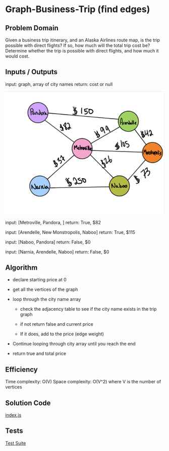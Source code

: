 # Graph-Business-Trip (find edges)

## Problem Domain
 Given a business trip itinerary, and an Alaska Airlines route map, is the trip possible with direct flights? If so, how much will the total trip cost be? Determine whether the trip is possible with direct flights, and how much it would cost.

## Inputs / Outputs

input: graph, array of city names
return: cost or null

![sampleInput](img/sampleInput.png)

input: [Metroville, Pandora, ]
return: True, $82

input: [Arendelle, New Monstropolis, Naboo]
return: True, $115

input: [Naboo, Pandora]
return: False, $0

input: [Narnia, Arendelle, Naboo]
return: False, $0

## Algorithm

- declare starting price at 0

- get all the vertices of the graph

- loop through the city name array

  - check the adjacency table to see if the city name exists in the trip graph

  - if not return false and current price

  - If it does, add to the price (edge weight)

- Continue looping through city array until you reach the end

- return true and total price

## Efficiency

Time complexity: O(V)
Space complexity: O(V^2) where V is the number of vertices

## Solution Code

[index.js](./index.js)

## Tests

[Test Suite](./__tests__/trip.test.js)